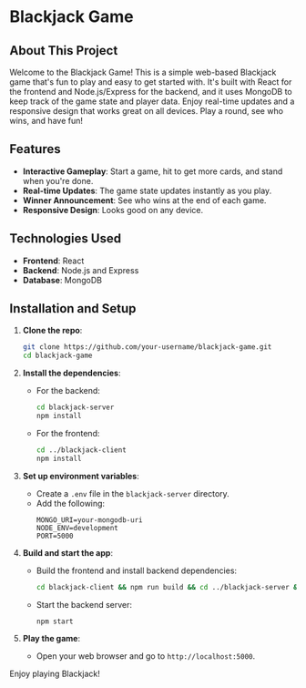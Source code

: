 # Blackjack Game

## About This Project

Welcome to the Blackjack Game! This is a simple web-based Blackjack game that's fun to play and easy to get started with. It's built with React for the frontend and Node.js/Express for the backend, and it uses MongoDB to keep track of the game state and player data. Enjoy real-time updates and a responsive design that works great on all devices. Play a round, see who wins, and have fun!

## Features

- **Interactive Gameplay**: Start a game, hit to get more cards, and stand when you're done.
- **Real-time Updates**: The game state updates instantly as you play.
- **Winner Announcement**: See who wins at the end of each game.
- **Responsive Design**: Looks good on any device.

## Technologies Used

- **Frontend**: React
- **Backend**: Node.js and Express
- **Database**: MongoDB

## Installation and Setup

1. **Clone the repo**:
   ```sh
   git clone https://github.com/your-username/blackjack-game.git
   cd blackjack-game
   ```

2. **Install the dependencies**:
   * For the backend:
     ```sh
     cd blackjack-server
     npm install
     ```
   * For the frontend:
     ```sh
     cd ../blackjack-client
     npm install
     ```

3. **Set up environment variables**:
   * Create a `.env` file in the `blackjack-server` directory.
   * Add the following:
     ```
     MONGO_URI=your-mongodb-uri
     NODE_ENV=development
     PORT=5000
     ```

4. **Build and start the app**:
   * Build the frontend and install backend dependencies:
     ```sh
     cd blackjack-client && npm run build && cd ../blackjack-server && npm install
     ```
   * Start the backend server:
     ```sh
     npm start
     ```

5. **Play the game**:
   * Open your web browser and go to `http://localhost:5000`.

Enjoy playing Blackjack!
```

